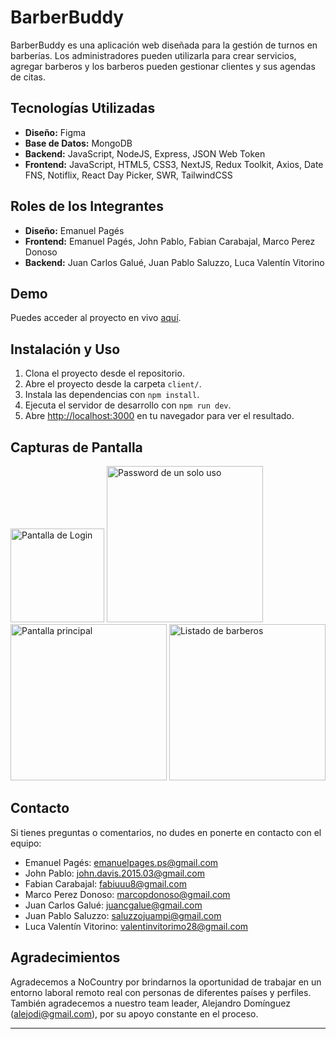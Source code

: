 # BarberBuddy

BarberBuddy es una aplicación web diseñada para la gestión de turnos en barberías. Los administradores pueden utilizarla para crear servicios, agregar barberos y los barberos pueden gestionar clientes y sus agendas de citas.

## Tecnologías Utilizadas

- **Diseño:** Figma
- **Base de Datos:** MongoDB
- **Backend:** JavaScript, NodeJS, Express, JSON Web Token
- **Frontend:** JavaScript, HTML5, CSS3, NextJS, Redux Toolkit, Axios, Date FNS, Notiflix, React Day Picker, SWR, TailwindCSS

## Roles de los Integrantes

- **Diseño:** Emanuel Pagés
- **Frontend:** Emanuel Pagés, John Pablo, Fabian Carabajal, Marco Perez Donoso
- **Backend:** Juan Carlos Galué, Juan Pablo Saluzzo, Luca Valentín Vitorino

## Demo

Puedes acceder al proyecto en vivo [aquí](https://barberbuddyapp.vercel.app/).

## Instalación y Uso

1. Clona el proyecto desde el repositorio.
2. Abre el proyecto desde la carpeta `client/`.
3. Instala las dependencias con `npm install`.
4. Ejecuta el servidor de desarrollo con `npm run dev`.
5. Abre [http://localhost:3000](http://localhost:3000) en tu navegador para ver el resultado.

## Capturas de Pantalla

<img src="https://github.com/No-Country/s11-04-t-node-react/blob/frontend/hotfix/client/public/images/iPad-1698080430781.jpeg" alt="Pantalla de Login" width="150px"/>

<img src="https://github.com/No-Country/s11-04-t-node-react/blob/frontend/hotfix/client/public/images/MacbookPro-1698080493974.jpeg" alt="Password de un solo uso" width="250px"/>

<img src="https://github.com/No-Country/s11-04-t-node-react/blob/frontend/hotfix/client/public/images/MacbookPro-1698080582891.jpeg" alt="Pantalla principal" width="250px"/>

<img src="https://github.com/No-Country/s11-04-t-node-react/blob/frontend/hotfix/client/public/images/MacbookPro-1698080602020.jpeg" alt="Listado de barberos" width="250px"/>

## Contacto

Si tienes preguntas o comentarios, no dudes en ponerte en contacto con el equipo:

- Emanuel Pagés: [emanuelpages.ps@gmail.com](mailto:emanuelpages.ps@gmail.com)
- John Pablo: [john.davis.2015.03@gmail.com](mailto:john.davis.2015.03@gmail.com)
- Fabian Carabajal: [fabiuuu8@gmail.com](mailto:fabiuuu8@gmail.com)
- Marco Perez Donoso: [marcopdonoso@gmail.com](mailto:marcopdonoso@gmail.com)
- Juan Carlos Galué: [juancgalue@gmail.com](mailto:juancgalue@gmail.com)
- Juan Pablo Saluzzo: [saluzzojuampi@gmail.com](mailto:saluzzojuampi@gmail.com)
- Luca Valentín Vitorino: [valentinvitorimo28@gmail.com](mailto:valentinvitorimo28@gmail.com)

## Agradecimientos

Agradecemos a NoCountry por brindarnos la oportunidad de trabajar en un entorno laboral remoto real con personas de diferentes países y perfiles. También agradecemos a nuestro team leader, Alejandro Domínguez ([alejodi@gmail.com](mailto:alejodi@gmail.com)), por su apoyo constante en el proceso.

---
